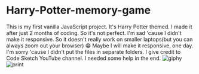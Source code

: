 # Harry-Potter-memory-game
This is my first vanilla JavaScript project. It's Harry Potter themed. I made it after just 2 months of coding. So it's not perfect. I'm sad 'cause I didn't make it responsive. So it doesn't really work on smaller laptops(but you can always zoom out your browser) 😁 Maybe I will make it responsive, one day. I'm sorry 'cause I didn't put the files in separate folders. I give credit to Code Sketch YouTube channel. I needed some help in the end.
![giphy](https://user-images.githubusercontent.com/47828314/54234506-8c2b8880-450f-11e9-9597-f1e86492283f.gif)
![print](https://user-images.githubusercontent.com/47828314/54232673-80d65e00-450b-11e9-98a2-9bd51b5175d0.png)
